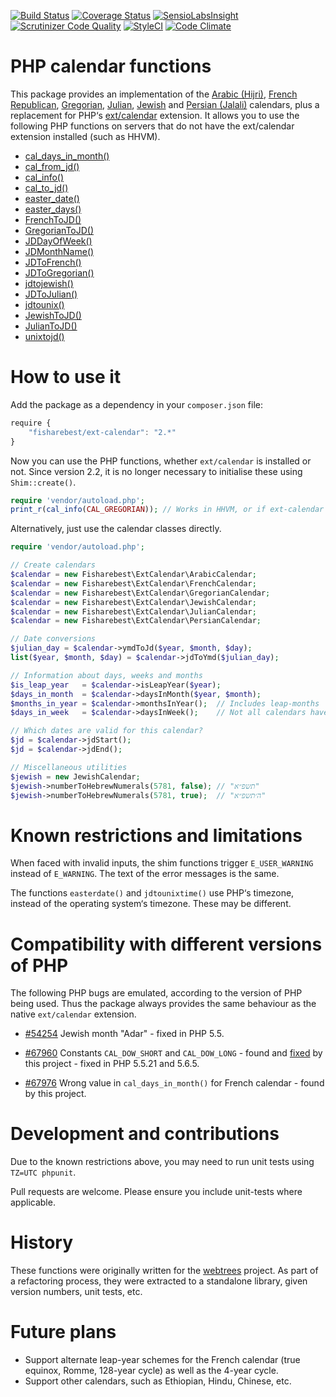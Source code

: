 [![Build Status](https://travis-ci.org/fisharebest/ext-calendar.svg?branch=master)](https://travis-ci.org/fisharebest/ext-calendar)
[![Coverage Status](https://coveralls.io/repos/fisharebest/ext-calendar/badge.png)](https://coveralls.io/r/fisharebest/ext-calendar)
[![SensioLabsInsight](https://insight.sensiolabs.com/projects/952d6e11-6941-447b-9757-fc8dbc3d2a1f/mini.png)](https://insight.sensiolabs.com/projects/952d6e11-6941-447b-9757-fc8dbc3d2a1f)
[![Scrutinizer Code Quality](https://scrutinizer-ci.com/g/fisharebest/ext-calendar/badges/quality-score.png?b=master)](https://scrutinizer-ci.com/g/fisharebest/ext-calendar/?branch=master)
[![StyleCI](https://github.styleci.io/repos/25974036/shield)](https://github.styleci.io/repos/25974036)
[![Code Climate](https://codeclimate.com/github/fisharebest/ext-calendar/badges/gpa.svg)](https://codeclimate.com/github/fisharebest/ext-calendar)

PHP calendar functions
======================

This package provides an implementation of the
[Arabic (Hijri)](https://en.wikipedia.org/wiki/Islamic_calendar),
[French Republican](https://en.wikipedia.org/wiki/French_Republican_Calendar),
[Gregorian](https://en.wikipedia.org/wiki/Gregorian_calendar),
[Julian](https://en.wikipedia.org/wiki/Julian_calendar),
[Jewish](https://en.wikipedia.org/wiki/Hebrew_calendar) and
[Persian (Jalali)](https://en.wikipedia.org/wiki/Iranian_calendars) calendars, plus
a replacement for PHP‘s [ext/calendar](https://php.net/calendar) extension.
It allows you to use the following PHP functions on servers that do not have the
ext/calendar extension installed (such as HHVM).

* [cal_days_in_month()](https://php.net/cal_days_in_month)
* [cal_from_jd()](https://php.net/cal_from_jd)
* [cal_info()](https://php.net/cal_info)
* [cal_to_jd()](https://php.net/cal_to_jd)
* [easter_date()](https://php.net/easter_date)
* [easter_days()](https://php.net/easter_days)
* [FrenchToJD()](https://php.net/FrenchToJD)
* [GregorianToJD()](https://php.net/GregorianToJD)
* [JDDayOfWeek()](https://php.net/JDDayOfWeek)
* [JDMonthName()](https://php.net/JDMonthName)
* [JDToFrench()](https://php.net/JDToFrench)
* [JDToGregorian()](https://php.net/JDToGregorian)
* [jdtojewish()](https://php.net/jdtojewish)
* [JDToJulian()](https://php.net/JDToJulian)
* [jdtounix()](https://php.net/jdtounix)
* [JewishToJD()](https://php.net/JewishToJD)
* [JulianToJD()](https://php.net/JulianToJD)
* [unixtojd()](https://php.net/unixtojd)

How to use it
=============

Add the package as a dependency in your `composer.json` file:

``` javascript
require {
    "fisharebest/ext-calendar": "2.*"
}
```

Now you can use the PHP functions, whether `ext/calendar` is installed or not.
Since version 2.2, it is no longer necessary to initialise these using `Shim::create()`.

``` php
require 'vendor/autoload.php';
print_r(cal_info(CAL_GREGORIAN)); // Works in HHVM, or if ext-calendar is not installed
```

Alternatively, just use the calendar classes directly.

``` php
require 'vendor/autoload.php';

// Create calendars
$calendar = new Fisharebest\ExtCalendar\ArabicCalendar;
$calendar = new Fisharebest\ExtCalendar\FrenchCalendar;
$calendar = new Fisharebest\ExtCalendar\GregorianCalendar;
$calendar = new Fisharebest\ExtCalendar\JewishCalendar;
$calendar = new Fisharebest\ExtCalendar\JulianCalendar;
$calendar = new Fisharebest\ExtCalendar\PersianCalendar;

// Date conversions
$julian_day = $calendar->ymdToJd($year, $month, $day);
list($year, $month, $day) = $calendar->jdToYmd($julian_day);

// Information about days, weeks and months
$is_leap_year   = $calendar->isLeapYear($year);
$days_in_month  = $calendar->daysInMonth($year, $month);
$months_in_year = $calendar->monthsInYear();  // Includes leap-months
$days_in_week   = $calendar->daysInWeek();    // Not all calendars have 7!

// Which dates are valid for this calendar?
$jd = $calendar->jdStart();
$jd = $calendar->jdEnd();

// Miscellaneous utilities
$jewish = new JewishCalendar;
$jewish->numberToHebrewNumerals(5781, false); // "תשפ״א"
$jewish->numberToHebrewNumerals(5781, true);  // "ה׳תשפ״א"
```

Known restrictions and limitations
==================================

When faced with invalid inputs, the shim functions trigger `E_USER_WARNING` instead of `E_WARNING`.  The text of the error messages is the same.

The functions `easterdate()` and `jdtounixtime()` use PHP‘s timezone, instead of the operating system‘s timezone.  These may be different.

Compatibility with different versions of PHP
============================================

The following PHP bugs are emulated, according to the version of PHP being used.
Thus the package always provides the same behaviour as the native `ext/calendar` extension.

* [#54254](https://bugs.php.net/bug.php?id=54254) Jewish month "Adar" - fixed in PHP 5.5.

* [#67960](https://bugs.php.net/bug.php?id=67960) Constants `CAL_DOW_SHORT` and `CAL_DOW_LONG` - found and [fixed](https://github.com/php/php-src/commit/244fc1e05367dc7ebdf2db260c8bc8b106563d26) by this project - fixed in PHP 5.5.21 and 5.6.5.

* [#67976](https://bugs.php.net/bug.php?id=67976) Wrong value in `cal_days_in_month()` for French calendar - found by this project.

Development and contributions
=============================

Due to the known restrictions above, you may need to run unit tests using `TZ=UTC phpunit`.

Pull requests are welcome.  Please ensure you include unit-tests where applicable.

History
=======

These functions were originally written for the [webtrees](http://www.webtrees.net)
project.  As part of a refactoring process, they were extracted to a standalone
library, given version numbers, unit tests, etc.

Future plans
============

* Support alternate leap-year schemes for the French calendar (true equinox, Romme, 128-year cycle) as well as the 4-year cycle.
* Support other calendars, such as Ethiopian, Hindu, Chinese, etc.
